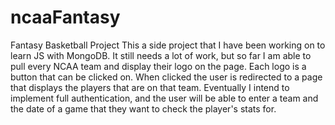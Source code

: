 # ncaaFantasy
Fantasy Basketball Project
This a side project that I have been working on to learn JS with MongoDB. It still needs a lot of work, but so far I am able to pull every NCAA team and display their logo on the page. Each logo is a button that can be clicked on. When clicked the user is redirected to a page that displays the players that are on that team. Eventually I intend to implement full authentication, and the user will be able to enter a team and the date of a game that they want to check the player's stats for. 
